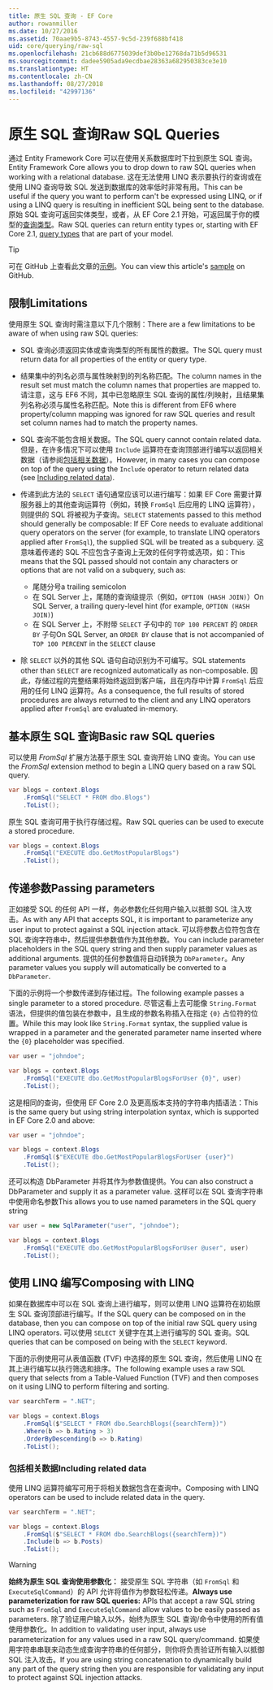 ```yaml
---
title: 原生 SQL 查询 - EF Core
author: rowanmiller
ms.date: 10/27/2016
ms.assetid: 70aae9b5-8743-4557-9c5d-239f688bf418
uid: core/querying/raw-sql
ms.openlocfilehash: 21cb688d6775039def3b0be12768da71b5d96531
ms.sourcegitcommit: dadee5905ada9ecdbae28363a682950383ce3e10
ms.translationtype: HT
ms.contentlocale: zh-CN
ms.lasthandoff: 08/27/2018
ms.locfileid: "42997136"
---
```

# <a name="raw-sql-queries"></a><span data-ttu-id="96013-102">原生 SQL 查询</span><span class="sxs-lookup"><span data-stu-id="96013-102">Raw SQL Queries</span></span>

<span data-ttu-id="96013-103">通过 Entity Framework Core 可以在使用关系数据库时下拉到原生 SQL 查询。</span><span class="sxs-lookup"><span data-stu-id="96013-103">Entity Framework Core allows you to drop down to raw SQL queries when working with a relational database.</span></span> <span data-ttu-id="96013-104">这在无法使用 LINQ 表示要执行的查询或在使用 LINQ 查询导致 SQL 发送到数据库的效率低时非常有用。</span><span class="sxs-lookup"><span data-stu-id="96013-104">This can be useful if the query you want to perform can't be expressed using LINQ, or if using a LINQ query is resulting in inefficient SQL being sent to the database.</span></span> <span data-ttu-id="96013-105">原始 SQL 查询可返回实体类型，或者，从 EF Core 2.1 开始，可返回属于你的模型的[查询类型](xref:core/modeling/query-types)。</span><span class="sxs-lookup"><span data-stu-id="96013-105">Raw SQL queries can return entity types or, starting with EF Core 2.1, [query types](xref:core/modeling/query-types) that are part of your model.</span></span>

> [!TIP]  
> <span data-ttu-id="96013-106">可在 GitHub 上查看此文章的[示例](https://github.com/aspnet/EntityFramework.Docs/tree/master/samples/core/Querying)。</span><span class="sxs-lookup"><span data-stu-id="96013-106">You can view this article's [sample](https://github.com/aspnet/EntityFramework.Docs/tree/master/samples/core/Querying) on GitHub.</span></span>

## <a name="limitations"></a><span data-ttu-id="96013-107">限制</span><span class="sxs-lookup"><span data-stu-id="96013-107">Limitations</span></span>

<span data-ttu-id="96013-108">使用原生 SQL 查询时需注意以下几个限制：</span><span class="sxs-lookup"><span data-stu-id="96013-108">There are a few limitations to be aware of when using raw SQL queries:</span></span>

* <span data-ttu-id="96013-109">SQL 查询必须返回实体或查询类型的所有属性的数据。</span><span class="sxs-lookup"><span data-stu-id="96013-109">The SQL query must return data for all properties of the entity or query type.</span></span>

* <span data-ttu-id="96013-110">结果集中的列名必须与属性映射到的列名称匹配。</span><span class="sxs-lookup"><span data-stu-id="96013-110">The column names in the result set must match the column names that properties are mapped to.</span></span> <span data-ttu-id="96013-111">请注意，这与 EF6 不同，其中已忽略原生 SQL 查询的属性/列映射，且结果集列名称必须与属性名称匹配。</span><span class="sxs-lookup"><span data-stu-id="96013-111">Note this is different from EF6 where property/column mapping was ignored for raw SQL queries and result set column names had to match the property names.</span></span>

* <span data-ttu-id="96013-112">SQL 查询不能包含相关数据。</span><span class="sxs-lookup"><span data-stu-id="96013-112">The SQL query cannot contain related data.</span></span> <span data-ttu-id="96013-113">但是，在许多情况下可以使用 `Include` 运算符在查询顶部进行编写以返回相关数据（请参阅[包括相关数据](#including-related-data)）。</span><span class="sxs-lookup"><span data-stu-id="96013-113">However, in many cases you can compose on top of the query using the `Include` operator to return related data (see [Including related data](#including-related-data)).</span></span>

* <span data-ttu-id="96013-114">传递到此方法的 `SELECT` 语句通常应该可以进行编写：如果 EF Core 需要计算服务器上的其他查询运算符（例如，转换 `FromSql` 后应用的 LINQ 运算符），则提供的 SQL 将被视为子查询。</span><span class="sxs-lookup"><span data-stu-id="96013-114">`SELECT` statements passed to this method should generally be composable: If EF Core needs to evaluate additional query operators on the server (for example, to translate LINQ operators applied after `FromSql`), the supplied SQL will be treated as a subquery.</span></span> <span data-ttu-id="96013-115">这意味着传递的 SQL 不应包含子查询上无效的任何字符或选项，如：</span><span class="sxs-lookup"><span data-stu-id="96013-115">This means that the SQL passed should not contain any characters or options that are not valid on a subquery, such as:</span></span>
  * <span data-ttu-id="96013-116">尾随分号</span><span class="sxs-lookup"><span data-stu-id="96013-116">a trailing semicolon</span></span>
  * <span data-ttu-id="96013-117">在 SQL Server 上，尾随的查询级提示（例如，`OPTION (HASH JOIN)`）</span><span class="sxs-lookup"><span data-stu-id="96013-117">On SQL Server, a trailing query-level hint (for example, `OPTION (HASH JOIN)`)</span></span>
  * <span data-ttu-id="96013-118">在 SQL Server 上，不附带 `SELECT` 子句中的 `TOP 100 PERCENT` 的 `ORDER BY` 子句</span><span class="sxs-lookup"><span data-stu-id="96013-118">On SQL Server, an `ORDER BY` clause that is not accompanied of `TOP 100 PERCENT` in the `SELECT` clause</span></span>

* <span data-ttu-id="96013-119">除 `SELECT` 以外的其他 SQL 语句自动识别为不可编写。</span><span class="sxs-lookup"><span data-stu-id="96013-119">SQL statements other than `SELECT` are recognized automatically as non-composable.</span></span> <span data-ttu-id="96013-120">因此，存储过程的完整结果将始终返回到客户端，且在内存中计算 `FromSql` 后应用的任何 LINQ 运算符。</span><span class="sxs-lookup"><span data-stu-id="96013-120">As a consequence, the full results of stored procedures are always returned to the client and any LINQ operators applied after `FromSql` are evaluated in-memory.</span></span>

## <a name="basic-raw-sql-queries"></a><span data-ttu-id="96013-121">基本原生 SQL 查询</span><span class="sxs-lookup"><span data-stu-id="96013-121">Basic raw SQL queries</span></span>

<span data-ttu-id="96013-122">可以使用 *FromSql* 扩展方法基于原生 SQL 查询开始 LINQ 查询。</span><span class="sxs-lookup"><span data-stu-id="96013-122">You can use the *FromSql* extension method to begin a LINQ query based on a raw SQL query.</span></span>

<!-- [!code-csharp[Main](samples/core/Querying/Querying/RawSQL/Sample.cs)] -->
``` csharp
var blogs = context.Blogs
    .FromSql("SELECT * FROM dbo.Blogs")
    .ToList();
```

<span data-ttu-id="96013-123">原生 SQL 查询可用于执行存储过程。</span><span class="sxs-lookup"><span data-stu-id="96013-123">Raw SQL queries can be used to execute a stored procedure.</span></span>

<!-- [!code-csharp[Main](samples/core/Querying/Querying/RawSQL/Sample.cs)] -->
``` csharp
var blogs = context.Blogs
    .FromSql("EXECUTE dbo.GetMostPopularBlogs")
    .ToList();
```

## <a name="passing-parameters"></a><span data-ttu-id="96013-124">传递参数</span><span class="sxs-lookup"><span data-stu-id="96013-124">Passing parameters</span></span>

<span data-ttu-id="96013-125">正如接受 SQL 的任何 API 一样，务必参数化任何用户输入以抵御 SQL 注入攻击。</span><span class="sxs-lookup"><span data-stu-id="96013-125">As with any API that accepts SQL, it is important to parameterize any user input to protect against a SQL injection attack.</span></span> <span data-ttu-id="96013-126">可以将参数占位符包含在 SQL 查询字符串中，然后提供参数值作为其他参数。</span><span class="sxs-lookup"><span data-stu-id="96013-126">You can include parameter placeholders in the SQL query string and then supply parameter values as additional arguments.</span></span> <span data-ttu-id="96013-127">提供的任何参数值将自动转换为 `DbParameter`。</span><span class="sxs-lookup"><span data-stu-id="96013-127">Any parameter values you supply will automatically be converted to a `DbParameter`.</span></span>

<span data-ttu-id="96013-128">下面的示例将一个参数传递到存储过程。</span><span class="sxs-lookup"><span data-stu-id="96013-128">The following example passes a single parameter to a stored procedure.</span></span> <span data-ttu-id="96013-129">尽管这看上去可能像 `String.Format` 语法，但提供的值包装在参数中，且生成的参数名称插入在指定 `{0}` 占位符的位置。</span><span class="sxs-lookup"><span data-stu-id="96013-129">While this may look like `String.Format` syntax, the supplied value is wrapped in a parameter and the generated parameter name inserted where the `{0}` placeholder was specified.</span></span>

<!-- [!code-csharp[Main](samples/core/Querying/Querying/RawSQL/Sample.cs)] -->
``` csharp
var user = "johndoe";

var blogs = context.Blogs
    .FromSql("EXECUTE dbo.GetMostPopularBlogsForUser {0}", user)
    .ToList();
```

<span data-ttu-id="96013-130">这是相同的查询，但使用 EF Core 2.0 及更高版本支持的字符串内插语法：</span><span class="sxs-lookup"><span data-stu-id="96013-130">This is the same query but using string interpolation syntax, which is supported in EF Core 2.0 and above:</span></span>

<!-- [!code-csharp[Main](samples/core/Querying/Querying/RawSQL/Sample.cs)] -->
``` csharp
var user = "johndoe";

var blogs = context.Blogs
    .FromSql($"EXECUTE dbo.GetMostPopularBlogsForUser {user}")
    .ToList();
```

<span data-ttu-id="96013-131">还可以构造 DbParameter 并将其作为参数值提供。</span><span class="sxs-lookup"><span data-stu-id="96013-131">You can also construct a DbParameter and supply it as a parameter value.</span></span> <span data-ttu-id="96013-132">这样可以在 SQL 查询字符串中使用命名参数</span><span class="sxs-lookup"><span data-stu-id="96013-132">This allows you to use named parameters in the SQL query string</span></span>

<!-- [!code-csharp[Main](samples/core/Querying/Querying/RawSQL/Sample.cs)] -->
``` csharp
var user = new SqlParameter("user", "johndoe");

var blogs = context.Blogs
    .FromSql("EXECUTE dbo.GetMostPopularBlogsForUser @user", user)
    .ToList();
```

## <a name="composing-with-linq"></a><span data-ttu-id="96013-133">使用 LINQ 编写</span><span class="sxs-lookup"><span data-stu-id="96013-133">Composing with LINQ</span></span>

<span data-ttu-id="96013-134">如果在数据库中可以在 SQL 查询上进行编写，则可以使用 LINQ 运算符在初始原生 SQL 查询顶部进行编写。</span><span class="sxs-lookup"><span data-stu-id="96013-134">If the SQL query can be composed on in the database, then you can compose on top of the initial raw SQL query using LINQ operators.</span></span> <span data-ttu-id="96013-135">可以使用 `SELECT` 关键字在其上进行编写的 SQL 查询。</span><span class="sxs-lookup"><span data-stu-id="96013-135">SQL queries that can be composed on being with the `SELECT` keyword.</span></span>

<span data-ttu-id="96013-136">下面的示例使用可从表值函数 (TVF) 中选择的原生 SQL 查询，然后使用 LINQ 在其上进行编写以执行筛选和排序。</span><span class="sxs-lookup"><span data-stu-id="96013-136">The following example uses a raw SQL query that selects from a Table-Valued Function (TVF) and then composes on it using LINQ to perform filtering and sorting.</span></span>

<!-- [!code-csharp[Main](samples/core/Querying/Querying/RawSQL/Sample.cs)] -->
``` csharp
var searchTerm = ".NET";

var blogs = context.Blogs
    .FromSql($"SELECT * FROM dbo.SearchBlogs({searchTerm})")
    .Where(b => b.Rating > 3)
    .OrderByDescending(b => b.Rating)
    .ToList();
```

### <a name="including-related-data"></a><span data-ttu-id="96013-137">包括相关数据</span><span class="sxs-lookup"><span data-stu-id="96013-137">Including related data</span></span>

<span data-ttu-id="96013-138">使用 LINQ 运算符编写可用于将相关数据包含在查询中。</span><span class="sxs-lookup"><span data-stu-id="96013-138">Composing with LINQ operators can be used to include related data in the query.</span></span>

<!-- [!code-csharp[Main](samples/core/Querying/Querying/RawSQL/Sample.cs)] -->
``` csharp
var searchTerm = ".NET";

var blogs = context.Blogs
    .FromSql($"SELECT * FROM dbo.SearchBlogs({searchTerm})")
    .Include(b => b.Posts)
    .ToList();
```

> [!WARNING]  
> <span data-ttu-id="96013-139">**始终为原生 SQL 查询使用参数化：** 接受原生 SQL 字符串（如 `FromSql` 和 `ExecuteSqlCommand`）的 API 允许将值作为参数轻松传递。</span><span class="sxs-lookup"><span data-stu-id="96013-139">**Always use parameterization for raw SQL queries:** APIs that accept a raw SQL string such as `FromSql` and `ExecuteSqlCommand` allow values to be easily passed as parameters.</span></span> <span data-ttu-id="96013-140">除了验证用户输入以外，始终为原生 SQL 查询/命令中使用的所有值使用参数化。</span><span class="sxs-lookup"><span data-stu-id="96013-140">In addition to validating user input, always use parameterization for any values used in a raw SQL query/command.</span></span> <span data-ttu-id="96013-141">如果使用字符串串联来动态生成查询字符串的任何部分，则你将负责验证所有输入以抵御 SQL 注入攻击。</span><span class="sxs-lookup"><span data-stu-id="96013-141">If you are using string concatenation to dynamically build any part of the query string then you are responsible for validating any input to protect against SQL injection attacks.</span></span>
